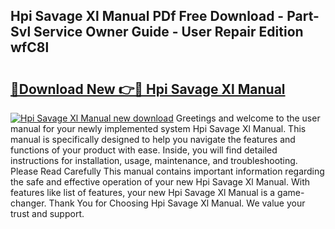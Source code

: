 ## Hpi Savage Xl Manual PDf Free Download - Part-Svl Service Owner Guide - User Repair Edition wfC8l

# <h2><a href="http://cf18167.oget.top/?id=Hpi+Savage+Xl+Manual">🔗Download New 👉🔴 Hpi Savage Xl Manual</a></h2>

[![Hpi Savage Xl Manual new download](https://i.imgur.com/5g1atiW.png)](http://cf18167.oget.top/?id=Hpi+Savage+Xl+Manual)
Greetings and welcome to the user manual for your newly implemented system Hpi Savage Xl Manual. This manual is specifically designed to help you navigate the features and functions of your product with ease. Inside, you will find detailed instructions for installation, usage, maintenance, and troubleshooting. Please Read Carefully This manual contains important information regarding the safe and effective operation of your new Hpi Savage Xl Manual. With features like list of features, your new Hpi Savage Xl Manual is a game-changer. Thank You for Choosing Hpi Savage Xl Manual. We value your trust and support.
